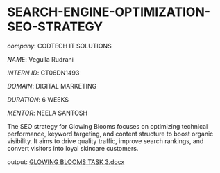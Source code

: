 # SEARCH-ENGINE-OPTIMIZATION-SEO-STRATEGY

*company*: CODTECH IT SOLUTIONS

*NAME*: Vegulla Rudrani

*INTERN ID*: CT06DN1493

*DOMAIN*: DIGITAL MARKETING 

*DURATION*: 6 WEEKS 

*MENTOR*: NEELA SANTOSH

The SEO strategy for Glowing Blooms focuses on optimizing technical performance, keyword targeting, and content structure to boost organic visibility. It aims to drive quality traffic, improve search rankings, and convert visitors into loyal skincare customers.

output: [GLOWING BLOOMS TASK 3.docx](https://github.com/user-attachments/files/20959324/GLOWING.BLOOMS.TASK.3.docx)
